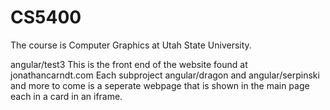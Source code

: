# CS5400
The course is Computer Graphics at Utah State University.

angular/test3 
This is the front end of the website found at jonathancarndt.com
Each subproject angular/dragon and angular/serpinski and more to come is a seperate webpage that is shown in the main page each in a card in an iframe.
